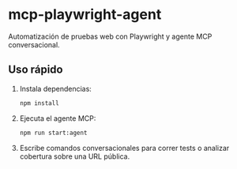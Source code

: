
# mcp-playwright-agent

Automatización de pruebas web con Playwright y agente MCP conversacional.

## Uso rápido

1. Instala dependencias:
   ```bash
   npm install
   ```
2. Ejecuta el agente MCP:
   ```bash
   npm run start:agent
   ```
3. Escribe comandos conversacionales para correr tests o analizar cobertura sobre una URL pública.
